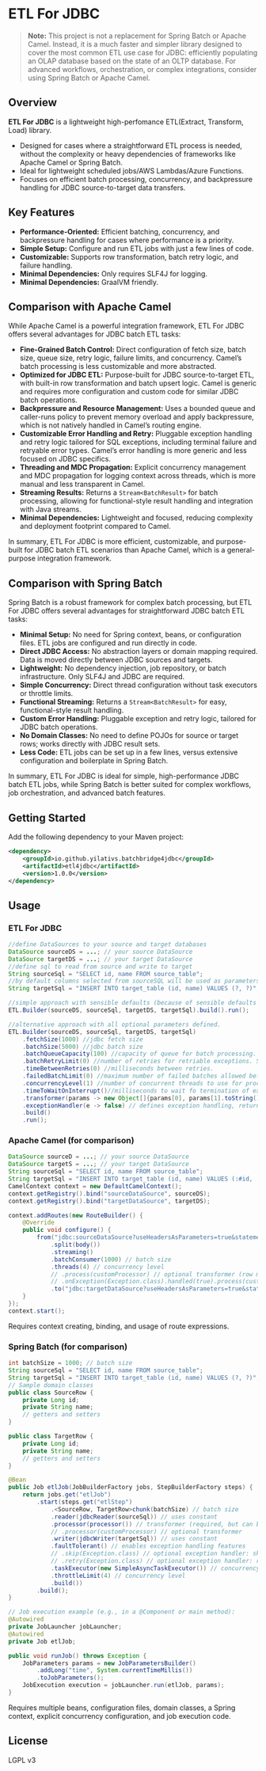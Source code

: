 # ETL For JDBC

> **Note:** This project is not a replacement for Spring Batch or Apache Camel. Instead, it is a much faster and simpler library designed to cover the most common ETL use case for JDBC: efficiently populating an OLAP database based on the state of an OLTP database. For advanced workflows, orchestration, or complex integrations, consider using Spring Batch or Apache Camel.

## Overview

**ETL For JDBC** is a lightweight high-perfomance ETL(Extract, Transform, Load) library. 
- Designed for cases where a straightforward ETL process is needed, without the complexity or heavy dependencies of frameworks like Apache Camel or Spring Batch. 
- Ideal for lightweight scheduled jobs/AWS Lambdas/Azure Functions.
- Focuses on efficient batch processing, concurrency, and backpressure handling for JDBC source-to-target data transfers.


## Key Features

- **Performance-Oriented:** Efficient batching, concurrency, and backpressure handling for cases where performance is a priority.
- **Simple Setup:** Configure and run ETL jobs with just a few lines of code.
- **Customizable:** Supports row transformation, batch retry logic, and failure handling.
- **Minimal Dependencies:** Only requires SLF4J for logging.
- **Minimal Dependencies:** GraalVM friendly.


## Comparison with Apache Camel

While Apache Camel is a powerful integration framework, ETL For JDBC offers several advantages for JDBC batch ETL tasks:

- **Fine-Grained Batch Control:** Direct configuration of fetch size, batch size, queue size, retry logic, failure limits, and concurrency. Camel’s batch processing is less customizable and more abstracted.
- **Optimized for JDBC ETL:** Purpose-built for JDBC source-to-target ETL, with built-in row transformation and batch upsert logic. Camel is generic and requires more configuration and custom code for similar JDBC batch operations.
- **Backpressure and Resource Management:** Uses a bounded queue and caller-runs policy to prevent memory overload and apply backpressure, which is not natively handled in Camel’s routing engine.
- **Customizable Error Handling and Retry:** Pluggable exception handling and retry logic tailored for SQL exceptions, including terminal failure and retryable error types. Camel’s error handling is more generic and less focused on JDBC specifics.
- **Threading and MDC Propagation:** Explicit concurrency management and MDC propagation for logging context across threads, which is more manual and less transparent in Camel.
- **Streaming Results:** Returns a `Stream<BatchResult>` for batch processing, allowing for functional-style result handling and integration with Java streams.
- **Minimal Dependencies:** Lightweight and focused, reducing complexity and deployment footprint compared to Camel.

In summary, ETL For JDBC is more efficient, customizable, and purpose-built for JDBC batch ETL scenarios than Apache Camel, which is a general-purpose integration framework.

## Comparison with Spring Batch

Spring Batch is a robust framework for complex batch processing, but ETL For JDBC offers several advantages for straightforward JDBC batch ETL tasks:

- **Minimal Setup:** No need for Spring context, beans, or configuration files. ETL jobs are configured and run directly in code.
- **Direct JDBC Access:** No abstraction layers or domain mapping required. Data is moved directly between JDBC sources and targets.
- **Lightweight:** No dependency injection, job repository, or batch infrastructure. Only SLF4J and JDBC are required.
- **Simple Concurrency:** Direct thread configuration without task executors or throttle limits.
- **Functional Streaming:** Returns a `Stream<BatchResult>` for easy, functional-style result handling.
- **Custom Error Handling:** Pluggable exception and retry logic, tailored for JDBC batch operations.
- **No Domain Classes:** No need to define POJOs for source or target rows; works directly with JDBC result sets.
- **Less Code:** ETL jobs can be set up in a few lines, versus extensive configuration and boilerplate in Spring Batch.

In summary, ETL For JDBC is ideal for simple, high-performance JDBC batch ETL jobs, while Spring Batch is better suited for complex workflows, job orchestration, and advanced batch features.

## Getting Started

Add the following dependency to your Maven project:

```xml
<dependency>
    <groupId>io.github.yilativs.batchbridge4jdbc</groupId>
    <artifactId>etl4jdbc</artifactId>
    <version>1.0.0</version>
</dependency>
```

## Usage

### ETL For JDBC

```java
//define DataSources to your source and target databases 
DataSource sourceDS = ...; // your source DataSource
DataSource targetDS = ...; // your target DataSource
//define sql to read from source and write to target
String sourceSql = "SELECT id, name FROM source_table";
//by default columns selected from sourceSQL will be used as parameters for targetSql
String targetSql = "INSERT INTO target_table (id, name) VALUES (?, ?)";

//simple approach with sensible defaults (because of sensible defaults often this is all you need)
ETL.Builder(sourceDS, sourceSql, targetDS, targetSql).build().run();

//alternative approach with all optional parameters defined.
ETL.Builder(sourceDS, sourceSql, targetDS, targetSql)
    .fetchSize(1000) //jdbc fetch size
    .batchSize(5000) //jdbc batch size
    .batchQueueCapacity(100) //capacity of queue for batch processing. Fetching thread will stop reading once queue is full.
    .batchRetryLimit(0) //number of retries for retriable exceptions. See BatchExceptionHandler(e.g. deadlock).
    .timeBetweenRetries(0) //milliseconds between retries.
    .failedBatchLimit(0) //maximum number of failed batches allowed before stopping the process.
    .concurrencyLevel(1) //number of concurrent threads to use for processing batches.
    .timeToWaitOnInterrupt()//milliseconds to wait fo termination of executor service.
    .transformer(params -> new Object[]{params[0], params[1].toString().toUpperCase()}) //transformer (transforms second parameter to upper case)
    .exceptionHandler(e -> false) // defines exception handling, returns true if retry is possible.
    .build()
    .run();
```

### Apache Camel (for comparison)

```java
DataSource sourceD = ...; // your source DataSource
DataSource targetS = ...; // your target DataSource
String sourceSql = "SELECT id, name FROM source_table";
String targetSql = "INSERT INTO target_table (id, name) VALUES (:#id, :#name)";
CamelContext context = new DefaultCamelContext();
context.getRegistry().bind("sourceDataSource", sourceDS);
context.getRegistry().bind("targetDataSource", targetDS);

context.addRoutes(new RouteBuilder() {
    @Override
    public void configure() {
        from("jdbc:sourceDataSource?useHeadersAsParameters=true&statement=" + source)
            .split(body())
            .streaming()
            .batchConsumer(1000) // batch size
            .threads(4) // concurrency level
            // .process(customProcessor) // optional transformer (row mapping/processing)
            // .onException(Exception.class).handled(true).process(customExceptionHandler) // optional exception handler
            .to("jdbc:targetDataSource?useHeadersAsParameters=true&statement=" + targetSql);
    }
});
context.start();
```
Requires context creating, binding, and usage of route expressions.

### Spring Batch (for comparison)

```java
int batchSize = 1000; // batch size
String sourceSql = "SELECT id, name FROM source_table";
String targetSql = "INSERT INTO target_table (id, name) VALUES (?, ?)";
// Sample domain classes
public class SourceRow {
    private Long id;
    private String name;
    // getters and setters
}

public class TargetRow {
    private Long id;
    private String name;
    // getters and setters
}

@Bean
public Job etlJob(JobBuilderFactory jobs, StepBuilderFactory steps) {
    return jobs.get("etlJob")
        .start(steps.get("etlStep")
            .<SourceRow, TargetRow>chunk(batchSize) // batch size
            .reader(jdbcReader(sourceSql)) // uses constant
            .processor(processor()) // transformer (required, but can be pass-through)
            // .processor(customProcessor) // optional transformer
            .writer(jdbcWriter(targetSql)) // uses constant
            .faultTolerant() // enables exception handling features
            // .skip(Exception.class) // optional exception handler: skip logic
            // .retry(Exception.class) // optional exception handler: retry logic
            .taskExecutor(new SimpleAsyncTaskExecutor()) // concurrency
            .throttleLimit(4) // concurrency level
            .build())
        .build();
}

// Job execution example (e.g., in a @Component or main method):
@Autowired
private JobLauncher jobLauncher;
@Autowired
private Job etlJob;

public void runJob() throws Exception {
    JobParameters params = new JobParametersBuilder()
        .addLong("time", System.currentTimeMillis())
        .toJobParameters();
    JobExecution execution = jobLauncher.run(etlJob, params);
}
```
Requires multiple beans, configuration files, domain classes, a Spring context, explicit concurrency configuration, and job execution code.


## License

LGPL v3